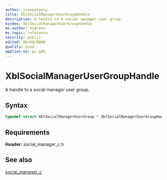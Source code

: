 ```yaml
---
author: joannaleecy
title: XblSocialManagerUserGroupHandle
description: A handle to a social manager user group.
kindex: XblSocialManagerUserGroupHandle
ms.author: migreen
ms.topic: reference
security: public
edited: 00/00/0000
quality: good
applies-to: pc-gdk
---
```


# XblSocialManagerUserGroupHandle  

A handle to a social manager user group.    

## Syntax  
  
```cpp
typedef struct XblSocialManagerUserGroup * XblSocialManagerUserGroupHandle;  
```  

## Requirements  
  
**Header:** social_manager_c.h
  
## See also  
[social_manager_c](../social_manager_c_members.md)  
  
  